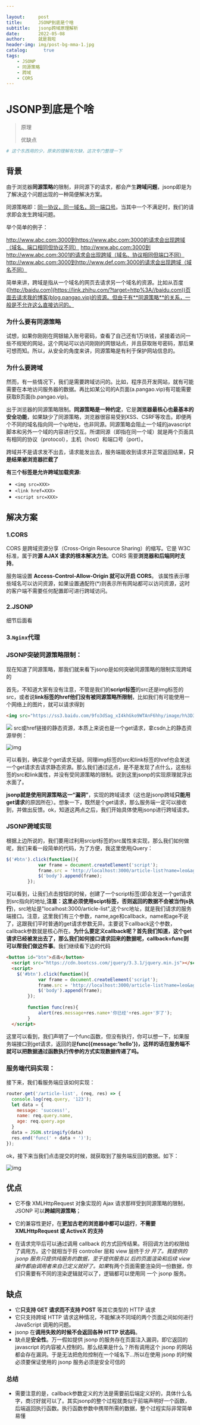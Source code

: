 ```yaml
---

layout:     post
title:      JSONP到底是个啥
subtitle:   jsonp跨域原理解析
date:       2022-05-08
author:     就是我啦
header-img: img/post-bg-mma-1.jpg
catalog: 	  true
tags:
    - JSONP    
    - 同源策略        
    - 跨域      
    - CORS
---
```


# JSONP到底是个啥

> 原理
>
> 优缺点

```sh
# 这个东西用的少，原来的理解有欠缺，这次专门整理一下
```

## 背景

由于浏览器**同源策略**的限制，非同源下的请求，都会产生**跨域问题**，jsonp即是为了解决这个问题出现的一种简便解决方案。

同源策略即：<u>同一协议，同一域名，同一端口号</u>。当其中一个不满足时，我们的请求即会发生跨域问题。

举个简单的例子：

http://www.abc.com:3000到https://www.abc.com:3000的请求会出现跨域（域名、端口相同但协议不同）
http://www.abc.com:3000到http://www.abc.com:3001的请求会出现跨域（域名、协议相同但端口不同）
http://www.abc.com:3000到http://www.def.com:3000的请求会出现跨域（域名不同）

简单来讲，跨域是指从一个域名的网页去请求另一个域名的资源。比如从百度([http://baidu.com](https://link.zhihu.com/?target=http%3A//baidu.com))页面去请求我的博客(blog.pangao.vip)的资源。但由于有**同源策略**的关系，一般是不允许这么直接访问的。

### 为什么要有同源策略

试想，如果你刚刚在网银输入账号密码，查看了自己还有1万块钱，紧接着访问一些不规矩的网站，这个网站可以访问刚刚的网银站点，并且获取账号密码，那后果可想而知。所以，从安全的角度来讲，同源策略是有利于保护网站信息的。

### 为什么要跨域

然而，有一些情况下，我们是需要跨域访问的。比如，程序员开发网站，就有可能需要在本地访问服务器的数据。再比如某公司的A页面(a.pangao.vip)有可能需要获取B页面(b.pangao.vip)。

出于浏览器的同源策略限制。**同源策略是一种约定**，它是**浏览器最核心也最基本的安全功能**，如果缺少了同源策略，浏览器很容易受到XSS、CSRF等攻击。即便两个不同的域名指向同一个ip地址，也非同源。同源策略会阻止一个域的javascript脚本和另外一个域的内容进行交互。所谓同源（即指在同一个域）就是两个页面具有相同的协议（protocol），主机（host）和端口号（port）。

跨域并不是请求发不出去，请求能发出去，服务端能收到请求并正常返回结果，**只是结果被浏览器拦截了**

**有三个标签是允许跨域加载资源:**

- `<img src=XXX>`
- `<link href=XXX>`
- `<script src=XXX>`

## 解决方案

### 1.CORS
CORS 是跨域资源分享（Cross-Origin Resource Sharing）的缩写。它是 W3C 标准，属于跨**源 AJAX 请求的根本解决方法**。CORS 需要**浏览器和后端同时支持**。

服务端设置 **Access-Control-Allow-Origin 就可以开启 CORS**。 该属性表示哪些域名可以访问资源，如果设置通配符(*)则表示所有网站都可以访问资源，这时的客户端不需要任何配置即可进行跨域访问。

### 2.JSONP

细节后面看

### 3.`Nginx`代理



### JSONP突破同源策略限制：

现在知道了同源策略，那我们就来看下jsonp是如何突破同源策略的限制实现跨域的

首先，不知道大家有没有注意，不管是我们的**script标签**的src还是img标签的src，或者说**link标签的href他们没有被同源策略所限制**，比如我们有可能使用一个网络上的图片，就可以请求得到

```html
<img src="https://ss3.baidu.com/9fo3dSag_xI4khGko9WTAnF6hhy/image/h%3D300/sign=6d0bf83bda00baa1a52c41bb7711b9b1/0b55b319ebc4b745b19f82c1c4fc1e178b8215d9.jpg">
```



<img src="https://ss3.baidu.com/9fo3dSag_xI4khGko9WTAnF6hhy/image/h%3D300/sign=6d0bf83bda00baa1a52c41bb7711b9b1/0b55b319ebc4b745b19f82c1c4fc1e178b8215d9.jpg">
src或href链接的静态资源，本质上来说也是一个get请求，拿csdn上的静态资源举例：

![img](/img/images/20180901175901119)

可以看到，确实是个get请求无疑。同理img标签的src和link标签的href也会发送一个get请求去请求静态资源。那么我们通过这点，是不是发现了点什么，这些标签的src和link属性，并没有受同源策略的限制。说到这里jsonp的实现原理就浮出水面了。

**jsonp就是使用同源策略这一“漏洞”**，实现的跨域请求（这也是jsonp跨域**只能用get请求**的原因所在）。想象一下，既然是个get请求，那么服务端一定可以接收到，并做出反馈。ok，知道这两点之后，我们开始具体使用jsonp进行跨域请求。

### JSONP跨域实现

根据上边所说的，我们要用过利用srcipt标签的src属性来实现，那么我们如何做呢，我们来看一段简单的代码，为了方便，我这里使用jQuery：

```javascript
$('#btn').click(function(){
			var frame = document.createElement('script');
			frame.src = 'http://localhost:3000/article-list?name=leo&age=30&callback=func';
			$('body').append(frame);
		});
```

可以看到，让我们点击按钮的时候，创建了一个script标签(即会发送一个get请求到src指向的地址,**注意：这里必须使用scipt标签，否则返回的数据不会被当作js执行**)，src地址是"localhost:3000/article-list",这个src地址，就是我们请求的服务端接口。注意，这里我们有三个参数，name,age和callback，name和age不说了，这跟我们平时普通的get请求参数无异。主要说下callback这个参数，callback参数就是核心所在。**为什么要定义callback呢？首先我们知道，这个get请求已经被发出去了，那么我们如何接口请求回来的数据呢，callback=func则可以帮我们做这件事**。我们继续看下边的代码 

```html
<button id="btn">点击</button>
  <script src="https://cdn.bootcss.com/jquery/3.3.1/jquery.min.js"></script>
  <script>
    $('#btn').click(function(){
			var frame = document.createElement('script');
			frame.src = 'http://localhost:3000/article-list?name=leo&age=30&callback=func';
			$('body').append(frame);
		});
		
		function func(res){
			alert(res.message+res.name+'你已经'+res.age+'岁了');
		}
  </script>
```

这里可以看到，我们声明了一个func函数，但没有执行，你可以想一下，如果服务端接口到get请求，返回的是**func({message:'hello'})，这样的话在服务端不就可以把数据通过函数执行传参的方式实现数据传递了吗。**

### 服务端代码实现：

接下来，我们看服务端应该如何实现：

```javascript
router.get('/article-list', (req, res) => {
  console.log(req.query, '123');
  let data = {
    message: 'success!',
    name: req.query.name,
    age: req.query.age
  }
  data = JSON.stringify(data)
  res.end('func(' + data + ')');
});
```

ok，接下来当我们点击提交的时候，就获取到了服务端反回的数据。如下：

![img](/img/images/20180901192227415)

## 优点

* 它不像 XMLHttpRequest 对象实现的 Ajax 请求那样受到同源策略的限制，JSONP 可以**跨越同源策略**；

* 它的兼容性更好，在**更加古老的浏览器中都可以运行**，**不需要 XMLHttpRequest 或 ActiveX 的支持**

* 在请求完毕后可以通过调用 callback 的方式回传结果。将回调方法的权限给了调用方。这个就相当于将 controller 层和 view 层终于*分 开了。我提供的 jsonp 服务只提供纯服务的数据，至于提供服务以 后的页面渲染和后续 view 操作都由调用者来自己定义就好了。如果*有两个页面需要渲染同一份数据，你们只需要有不同的渲染逻辑就可以了，逻辑都可以使用同 一个 jsonp 服务。

  

## 缺点

-  它**只支持 GET 请求而不支持 POST** 等其它类型的 HTTP 请求
- 它只支持跨域 HTTP 请求这种情况，不能解决不同域的两个页面之间如何进行 JavaScript 调用的问题。
- jsonp 在**调用失败的时候不会返回各种 HTTP 状态码**。
- 缺点是**安全性**。万一假如提供 jsonp 的服务存在页面注入漏洞，即它返回的 javascript 的内容被人控制的。那么结果是什么？所有调用这个 jsonp 的网站都会存在漏洞。于是无法把危险控制在一个域名下…所以在使用 jsonp 的时候必须要保证使用的 jsonp 服务必须是安全可信的

### 总结

- 需要注意的是，callback参数定义的方法是需要前后端定义好的，具体什么名字，商讨好就可以了。其实jsonp的整个过程就类似于前端声明好一个函数，后端返回执行函数。执行函数参数中携带所需的数据，整个过程实际非常简单易懂

  
